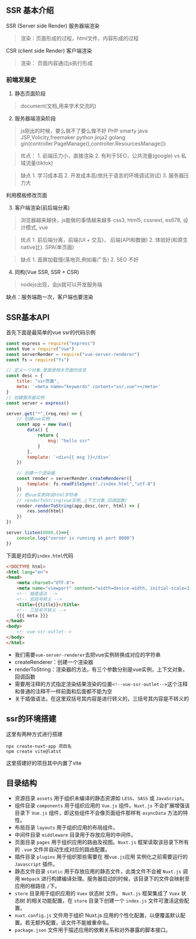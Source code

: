 ## SSR 基本介绍

SSR (Server side Render) 服务器端渲染
> 渲染：页面形成的过程，html文件，内容形成的过程

CSR (client side Render) 客户端渲染
> 渲染： 页面内容通过js执行形成

### 前端发展史

1. 静态页面阶段

> document(文档,用来学术交流的)

2. 服务器端渲染阶段

> js刚出的时候，要么做不了要么做不好
> PHP smarty
> java JSP,Volicity,freemaker
> python jinja2
> golang gin(controller.PageManage(),controller.ResourcesManage())

> 优点：
    1. 前端压力小，直接渲染
    2. 有利于SEO，公共流量(google) vs 私域流量(tiktok)

> 缺点
    1. 学习成本高
    2. 开发成本高(依托于语言的环境调试测试)
    3. 服务器压力大

利用模板修改页面

3. 客户端渲染(前后端分离)

> 浏览器越来越快，js能做的事情越来越多
> css3, html5, cssnext, es678, 设计模式, vue

> 优点
    1. 前后端分离，前端(UI + 交互)， 后端(API和数据)
    2. 体验好(和原生native比). SPA(单页面)

> 缺点
    1. 首屏加载慢(落地页,例如看广告)
    2. SEO 不好


4. 同构(Vue SSR, SSR + CSR)
> nodejs出现，会js就可以开发服务端

缺点：服务端跑一次，客户端也要渲染


## SSR基本API

首先下面是最简单的vue ssr的代码示例

```js
const express = require("express")
const Vue = require("vue")
const serverRender = require("vue-server-renderer")
const fs = require("fs")

// 定义一个对象,里面是相关页面的信息
const desc = {
    title: "ssr页面",
    meta: '<meta name="keywords" content="ssr,vue"></meta>'
}
// 创建服务器实例
const server = express()

server.get("*",(req,res) => {
    // 创建vue实例
    const app = new Vue({
        data() {
            return {
                msg: "hello ssr"
            }
        },
        template: `<div>{{ msg }}</div>`
    })

    // 创建一个渲染器
    const render = serverRender.createRenderer({
        template: fs.readFileSync("./index.html","utf-8")
    })
    // 把vue实例转成html字符串
    // renderToString(vue实例,上下文对象,回调函数)
    render.renderToString(app,desc,(err, html) => {
        res.send(html)
    })
})

server.listen(8080,()=>{
    console.log("server is running at port 8080")
})
```

下面是对应的`index.html`代码

```html
<!DOCTYPE html>
<html lang="en">
<head>
    <meta charset="UTF-8">
    <meta name="viewport" content="width=device-width, initial-scale=1.0">
    <!-- 插值语法 -->
    <!-- 双括号转义 -->
    <title>{{title}}</title>
    <!-- 三括号不转义 -->
    {{{ meta }}}
</head>
<body>
    <!--vue-ssr-outlet-->
</body>
</html>
```


- 我们需要`vue-server-renderer`去把vue实例转换成对应的字符串
- createRenderer：创建一个渲染器
- renderToString：渲染器的方法，有三个参数分别是vue实例，上下文对象，回调函数
- 需要用注释的方式指定渲染结果渲染的位置`<!--vue-ssr-outlet-->`这个注释和普通的注释不一样前面和后面都不能为空
- 关于插值语法，在这里双括号其内容是进行转义的，三括号其内容是不转义的

## ssr的环境搭建

这里有两种方式进行搭建

```shell
npx create-nuxt-app 项目名
npm create vite@latst
```

这里搭建好的项目其中内置了vite

## 目录结构

- 资源目录 `assets` 用于组织未编译的静态资源如 `LESS`、`SASS` 或 `JavaScript`。
- 组件目录 `components` 用于组织应用的 `Vue.js` 组件。`Nuxt.js` 不会扩展增强该目录下 `Vue.js` 组件，即这些组件不会像页面组件那样有 `asyncData` 方法的特性。
- 布局目录 `layouts` 用于组织应用的布局组件。
- 中间件目录 `middleware` 目录用于存放应用的中间件。
- 页面目录 `pages` 用于组织应用的路由及视图。`Nuxt.js` 框架读取该目录下所有的 `.vue` 文件并自动生成对应的路由配置。
- 插件目录 `plugins` 用于组织那些需要在 根`vue.js`应用 实例化之前需要运行的 `Javascript` 插件。
- 静态文件目录 `static` 用于存放应用的静态文件，此类文件不会被 `Nuxt.js` 调用 `Webpack` 进行构建编译处理。服务器启动的时候，该目录下的文件会映射至应用的根路径 `/`下。
- `store` 目录用于组织应用的 `Vuex` 状态树 文件。 `Nuxt.js` 框架集成了 `Vuex` 状态树 的相关功能配置，在 `store` 目录下创建一个 `index.js` 文件可激活这些配置。
- `nuxt.config.js` 文件用于组织 Nuxt.js 应用的个性化配置，以便覆盖默认配置。若无额外配置，该文件不能被重命名。
- `package.json` 文件用于描述应用的依赖关系和对外暴露的脚本接口。




